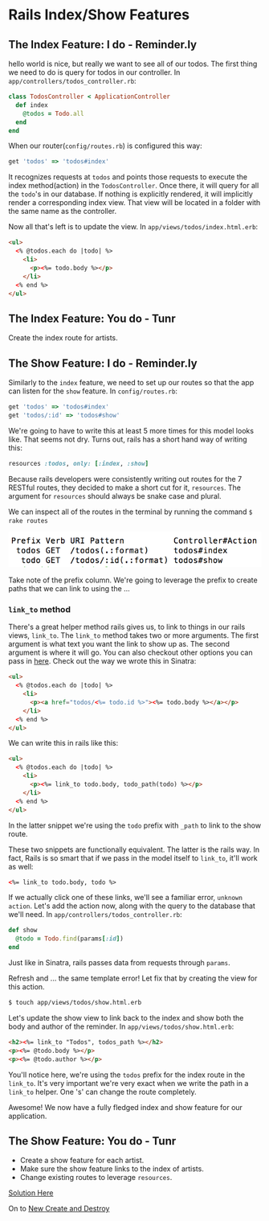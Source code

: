 # Rails Index/Show Features

## The Index Feature: I do - Reminder.ly

hello world is nice, but really we want to see all of our todos. The first thing we need to do is query for todos in our controller. In `app/controllers/todos_controller.rb`:

```ruby
class TodosController < ApplicationController
  def index
    @todos = Todo.all
  end
end
```

When our router(`config/routes.rb`) is configured this way:

```ruby
get 'todos' => 'todos#index'
```

It recognizes requests at `todos` and points those requests to execute the index method(action) in the `TodosController`. Once there, it will query for all the `todo`'s in our database. If nothing is explicitly rendered, it will implicitly render a corresponding index view. That view will be located in a folder with the same name as the controller.

Now all that's left is to update the view. In `app/views/todos/index.html.erb`:

```html
<ul>
  <% @todos.each do |todo| %>
    <li>
      <p><%= todo.body %></p>
    </li>
  <% end %>
</ul>
```

## The Index Feature: You do - Tunr

Create the index route for artists.

## The Show Feature: I do - Reminder.ly

Similarly to the `index` feature, we need to set up our routes so that the app can listen for the `show` feature. In `config/routes.rb`:

```ruby
get 'todos' => 'todos#index'
get 'todos/:id' => 'todos#show'
```

We're going to have to write this at least 5 more times for this model looks like. That seems not dry. Turns out, rails has a short hand way of writing this:

```ruby
resources :todos, only: [:index, :show]
```

Because rails developers were consistently writing out routes for the 7 RESTful routes, they decided to make a short cut for it, `resources`. The argument for `resources` should always be snake case and plural.

We can inspect all of the routes in the terminal by running the command `$ rake routes`

![Rake Routes](images/rake_routes.png)

Take note of the prefix column. We're going to leverage the prefix to create paths that we can link to using the ...

### `link_to` method

There's a great helper method rails gives us, to link to things in our rails views, `link_to`. The `link_to` method takes two or more arguments. The first argument is what text you want the link to show up as. The second argument is where it will go. You can also checkout other options you can pass in [here](http://api.rubyonrails.org/classes/ActionView/Helpers/UrlHelper.html#method-i-link_to). Check out the way we wrote this in Sinatra:

```html
<ul>
  <% @todos.each do |todo| %>
    <li>
      <p><a href="todos/<%= todo.id %>"><%= todo.body %></a></p>
    </li>
  <% end %>
</ul>
```

We can write this in rails like this:

```html
<ul>
  <% @todos.each do |todo| %>
    <li>
      <p><%= link_to todo.body, todo_path(todo) %></p>
    </li>
  <% end %>
</ul>
```

In the latter snippet we're using the `todo` prefix with `_path` to link to the show route.

These two snippets are functionally equivalent. The latter is the rails way. In fact, Rails is so smart that if we pass in the model itself to `link_to`, it'll work as well:

```html
<%= link_to todo.body, todo %>
```

If we actually click one of these links, we'll see a familiar error, `unknown action`. Let's add the action now, along with the query to the database that we'll need. In `app/controllers/todos_controller.rb`:

```ruby
def show
  @todo = Todo.find(params[:id])
end
```

Just like in Sinatra, rails passes data from requests through `params`.

Refresh and ... the same template error! Let fix that by creating the view for this action.

```bash
$ touch app/views/todos/show.html.erb
```

Let's update the show view to link back to the index and show both the body and author of the reminder. In `app/views/todos/show.html.erb`:

```html
<h2><%= link_to "Todos", todos_path %></h2>
<p><%= @todo.body %></p>
<p><%= @todo.author %></p>
```

You'll notice here, we're using the `todos` prefix for the index route in the `link_to`. It's very important we're very exact when we write the path in a `link_to` helper. One 's' can change the route completely.

Awesome! We now have a fully fledged index and show feature for our application.

## The Show Feature: You do - Tunr

- Create a show feature for each artist.
- Make sure the show feature links to the index of artists.
- Change existing routes to leverage `resources`.

[Solution Here](https://github.com/andrewsunglaekim/tunr_features/tree/index-show-solution)

On to [New Create and Destroy](new_create_destroy.md)
